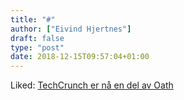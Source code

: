 ```yaml
---
title: "#"
author: ["Eivind Hjertnes"]
draft: false
type: "post"
date: 2018-12-15T09:57:04+01:00
---
```


Liked:
[TechCrunch
er nå en del av Oath](https://guce.oath.com/collectConsent?brandType=nonEu&.done=https://techcrunch.com/2018/12/11/digital-ocean-launches-its-container-service/?guccounter=1&sessionId=3%5Fcc-session%5F25e1c9b2-2348-45a3-84f3-3efaf19397f8&lang=&inline=false)
